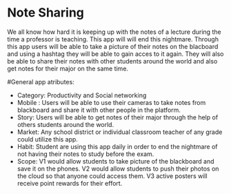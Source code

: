 # Note Sharing
We all know how hard it is keeping up with the notes of a lecture during the time a professor is teaching. This app will will end this nightmare. Through this app users will be able to  take a picture of their notes on the blacboard and using a hashtag they will be able to gain acces to it again. They will also be able to share their notes with other students around the world and also get notes for their major on the same time.

#General app atributes:
- Category: Productivity and Social networking
- Mobile : Users will be able to use their cameras to take notes from blackboard and share it with other people in the platform.
- Story: Users will be able to get notes of their major through the help of others students  around the world.
- Market: Any school district or individual classroom teacher of any grade could utilize this app. 
- Habit: Student are using this app daily in order to end the nightmare of not having their notes to study before the exam.
- Scope: V1 would allow students to take picture of the blackboard and save it on the phones. V2 would allow students to push their photos on the cloud so that anyone could access them. V3 active posters will receive point rewards for their effort.

